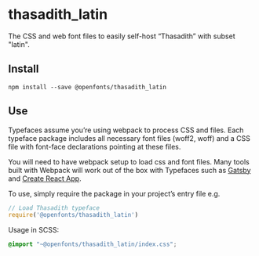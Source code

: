 
# thasadith_latin

The CSS and web font files to easily self-host “Thasadith” with subset "latin".

## Install

`npm install --save @openfonts/thasadith_latin`

## Use

Typefaces assume you’re using webpack to process CSS and files. Each typeface
package includes all necessary font files (woff2, woff) and a CSS file with
font-face declarations pointing at these files.

You will need to have webpack setup to load css and font files. Many tools built
with Webpack will work out of the box with Typefaces such as [Gatsby](https://github.com/gatsbyjs/gatsby)
and [Create React App](https://github.com/facebookincubator/create-react-app).

To use, simply require the package in your project’s entry file e.g.

```javascript
// Load Thasadith typeface
require('@openfonts/thasadith_latin')
```

Usage in SCSS:
```scss
@import "~@openfonts/thasadith_latin/index.css";
```
